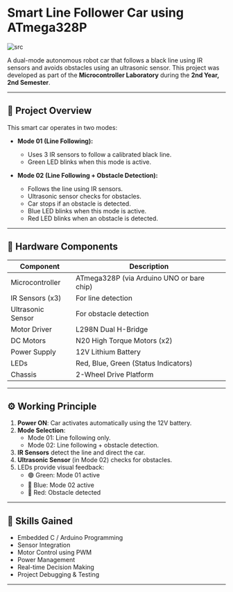 # Smart Line Follower Car using ATmega328P

![src](https://github.com/user-attachments/assets/4b9bebff-19cd-4a60-b0d6-f8a42e530112)


A dual-mode autonomous robot car that follows a black line using IR sensors and avoids obstacles using an ultrasonic sensor. This project was developed as part of the **Microcontroller Laboratory** during the **2nd Year, 2nd Semester**.

---

## 🚗 Project Overview

This smart car operates in two modes:

- **Mode 01 (Line Following):**  
  - Uses 3 IR sensors to follow a calibrated black line.
  - Green LED blinks when this mode is active.

- **Mode 02 (Line Following + Obstacle Detection):**  
  - Follows the line using IR sensors.
  - Ultrasonic sensor checks for obstacles.
  - Car stops if an obstacle is detected.
  - Blue LED blinks when this mode is active.
  - Red LED blinks when an obstacle is detected.

---

## 🔧 Hardware Components

| Component              | Description                                 |
|------------------------|---------------------------------------------|
| Microcontroller        | ATmega328P (via Arduino UNO or bare chip)   |
| IR Sensors (x3)        | For line detection                          |
| Ultrasonic Sensor      | For obstacle detection                      |
| Motor Driver           | L298N Dual H-Bridge                         |
| DC Motors              | N20 High Torque Motors (x2)                 |
| Power Supply           | 12V Lithium Battery                         |
| LEDs                   | Red, Blue, Green (Status Indicators)        |
| Chassis                | 2-Wheel Drive Platform                      |

---

## ⚙️ Working Principle

1. **Power ON**: Car activates automatically using the 12V battery.
2. **Mode Selection**:
   - Mode 01: Line following only.
   - Mode 02: Line following + obstacle detection.
3. **IR Sensors** detect the line and direct the car.
4. **Ultrasonic Sensor** (in Mode 02) checks for obstacles.
5. LEDs provide visual feedback:
   - 🟢 Green: Mode 01 active
   - 🔵 Blue: Mode 02 active
   - 🔴 Red: Obstacle detected

---

## 🧠 Skills Gained

- Embedded C / Arduino Programming
- Sensor Integration
- Motor Control using PWM
- Power Management
- Real-time Decision Making
- Project Debugging & Testing

---


